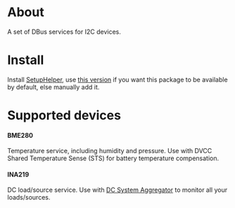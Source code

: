 
# About

A set of DBus services for I2C devices.


# Install

Install [SetupHelper](https://github.com/kwindrem/SetupHelper), use [this version](https://github.com/pulquero/SetupHelper) if you want this package
to be available by default, else manually add it.


# Supported devices

#### BME280

Temperature service, including humidity and pressure.
Use with DVCC Shared Temperature Sense (STS) for battery temperature compensation.


#### INA219

DC load/source service.
Use with [DC System Aggregator](https://github.com/pulquero/DCSystemAggregator) to monitor all your loads/sources.
